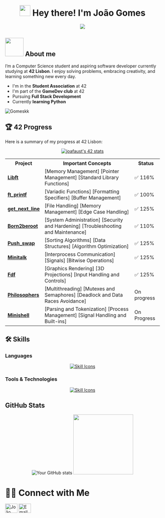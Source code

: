 <div>
  <p align="center">
    <h1 align="center"><img src="https://media.giphy.com/media/hvRJCLFzcasrR4ia7z/giphy.gif" width="35"> Hey there! I'm João Gomes </h1>
  <p align="center">
	  <a href="#"><img src="https://readme-typing-svg.herokuapp.com?lines=42+Student;C+and+Linux+Enthusiast;Always+learning+new+things&center=true&width=450&height=50"></a>
  </p>
</div>
  <p>
    <h2><img src="https://media4.giphy.com/media/v1.Y2lkPTc5MGI3NjExYTh4ZzYxNXgydzdvODU4Z3lrbm5hd2V3OXIxM3MxYnljY2p5eWN6ZiZlcD12MV9pbnRlcm5hbF9naWZfYnlfaWQmY3Q9cw/YRMb6dd7zprS00JdGZ/giphy.gif" width="60"> About me </h2>
  <p>
	  
<p>
  I’m a Computer Science student and aspiring software developer currently studying at <strong>42 Lisbon</strong>. I enjoy solving problems, embracing creativity, and learning something new every day.
</p>
<ul>
  <li>I'm in the <strong>Student Association</strong> at 42</li>
  <li>I'm part of the <strong>GameDev club</strong> at 42</li>
  <li>Pursuing <strong>Full Stack Development</strong></li>
  <li>Currently <strong>learning Python</strong></li>
</ul>
<p align="left"> <img src="https://komarev.com/ghpvc/?username=Gomeskk&label=Profile%20views&color=0e75b6&style=flat" alt="Gomeskk" /> </p>

<!--
  ### 🤝🏻 Connect with Me
<p align="left">
  <a href="https://www.linkedin.com/in/joão-gomes-291b60253/" target="blank"><img align="center" src="https://raw.githubusercontent.com/rahuldkjain/github-profile-readme-generator/master/src/images/icons/Social/linked-in-alt.svg" alt="João Gomes" height="30" width="40" /></a>
  <a href="mailto:gomesj778@gmail.com">
    <img align="center" src="https://cdn.jsdelivr.net/npm/simple-icons@v9/icons/gmail.svg" alt="Email" height="30" width="40" />
  </a>
</p>
-->

## 🏆 42 Progress

Here is a summary of my progress at 42 Lisbon:

<div align="center">
  <a href="https://github.com/oakoudad/badge42"><img src="https://badge.mediaplus.ma/darkblue/joafaust?1337Badge=off&UM6P=off" alt="joafaust's 42 stats" /></a>
  </a>
</div>

<table align="center">
  <tr>
    <th>Project</th>
    <th>Important Concepts</th>
    <th>Status</th>
  </tr>
  <tr>
    <td><b><a href="https://github.com/Gomeskk/Libft">Libft</a></b></td>
    <td>[Memory Management] [Pointer Management] [Standard Library Functions]</td>
    <td>✅ 116%</td>
  </tr>
  <tr>
    <td><b><a href="https://github.com/Gomeskk/Printf">ft_printf</a></b></td>
    <td>[Variadic Functions] [Formatting Specifiers] [Buffer Management]</td>
    <td>✅ 100%</td>
  </tr>
  <tr>
    <td><b><a href="https://github.com/Gomeskk/get_next_line">get_next_line</a></b></td>
    <td>[File Handling] [Memory Management] [Edge Case Handling]</td>
    <td>✅ 125%</td>
  </tr>
  <tr>
    <td><a href="https://github.com/Gomeskk/Born2beroot"><b>Born2beroot</a></b></td>
    <td>[System Administration] [Security and Hardening] [Troubleshooting and Maintenance]</td>
    <td>✅ 110%</td>
  </tr>
  <tr>
    <td><b><a href="https://github.com/Gomeskk/Push_Swap">Push_swap</a></b></td>
    <td>[Sorting Algorithms] [Data Structures] [Algorithm Optimization]</td>
    <td>✅ 125%</td>
  </tr>
  <tr>
    <td><b><a href="https://github.com/Gomeskk/Minitalk">Minitalk</a></b></td>
    <td>[Interprocess Communication] [Signals] [Bitwise Operations]</td>
    <td>✅ 125%</td>
  </tr>
  <tr>
    <td><b><a href="https://github.com/Gomeskk/FDF">Fdf</a></b></td>
    <td>[Graphics Rendering] [3D Projections] [Input Handling and Controls]</td>
    <td>✅ 125%</td>
  </tr>
  <tr>
    <td><b><a href="https://github.com/Gomeskk">Philosophers</a></b></td>
    <td>[Multithreading] [Mutexes and Semaphores] [Deadlock and Data Races Avoidance]</td>
    <td>On progress</td>
  </tr>
  <tr>
    <td><b><a href="https://github.com/Gomeskk">Minishell</a></b></td>
    <td>[Parsing and Tokenization] [Process Management] [Signal Handling and Built-ins]</td>
    <td>On Progress</td>
  </tr>
</table>

## 🛠️ Skills

### Languages
<div align="center">
  <a href="https://skillicons.dev">
    <img src="https://skillicons.dev/icons?i=c,cpp,bash,python,nodejs,html,css" alt="Skill Icons" />
  </a>
</div>

### Tools & Technologies
<div align="center">
  <a href="https://skillicons.dev">
    <img src="https://skillicons.dev/icons?i=linux,vscode,vim,git,github" alt="Skill Icons" />
  </a>
</div>

## GitHub Stats
<div align="center">
  <img src="https://github-readme-stats.vercel.app/api?username=Gomeskk&show_icons=true&theme=algolia" alt="Your GitHub stats">
  <img height="195em" src="https://github-readme-stats.vercel.app/api/top-langs/?username=Gomeskk&layout=compact&langs_count=8&theme=algolia"/>
</div>
<!--
<div align="center">
  <a href="https://git.io/streak-stats">
    <img src="https://streak-stats.demolab.com/?user=Gomeskk&theme=algolia" alt="GitHub Streak">
  </a>
</div>
-->


<!--
## Collaboration
I’m open to working on collaborative projects etc need to work here
-->


# 🤝🏻 Connect with Me
<p align="left">
  <a href="https://www.linkedin.com/in/joão-gomes-291b60253/" target="blank"><img align="center" src="https://raw.githubusercontent.com/rahuldkjain/github-profile-readme-generator/master/src/images/icons/Social/linked-in-alt.svg" alt="João Gomes" height="30" width="40" /></a>
  <a href="mailto:gomesj778@gmail.com">
    <img align="center" src="https://cdn.jsdelivr.net/npm/simple-icons@v9/icons/gmail.svg" alt="Email" height="30" width="40" />
  </a>
</p>


<!--
- **Email:** [gomesj778@gmail.com](mailto:gomesj778@gmail.com)
- **LinkedIn:** [www.linkedin.com/in/joão-gomes](https://www.linkedin.com/in/joão-gomes-291b60253/)
-->
